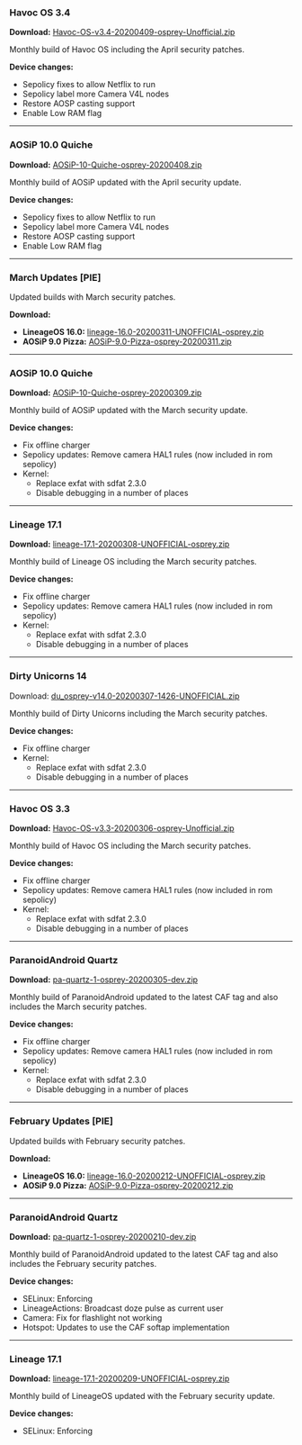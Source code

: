 ### Havoc OS 3.4

**Download:** [Havoc-OS-v3.4-20200409-osprey-Unofficial.zip](https://sourceforge.net/projects/chil360-android/files/havoc-3.x/osprey/Havoc-OS-v3.4-20200409-osprey-Unofficial.zip/download)

Monthly build of Havoc OS including the April security patches.

**Device changes:**
- Sepolicy fixes to allow Netflix to run
- Sepolicy label more Camera V4L nodes
- Restore AOSP casting support
- Enable Low RAM flag

<hr>

### AOSiP 10.0 Quiche

**Download:** [AOSiP-10-Quiche-osprey-20200408.zip](https://sourceforge.net/projects/chil360-android/files/aosip-10.0/osprey/AOSiP-10-Quiche-osprey-20200408.zip/download)

Monthly build of AOSiP updated with the April security update.

**Device changes:**
- Sepolicy fixes to allow Netflix to run
- Sepolicy label more Camera V4L nodes
- Restore AOSP casting support
- Enable Low RAM flag

<hr>

### March Updates [PIE]

Updated builds with March security patches.

**Download:**
- **LineageOS 16.0:** [lineage-16.0-20200311-UNOFFICIAL-osprey.zip](https://www.androidfilehost.com/?fid=4349826312261742231)
- **AOSiP 9.0 Pizza:** [AOSiP-9.0-Pizza-osprey-20200311.zip](https://www.androidfilehost.com/?fid=4349826312261742008)

<hr>

### AOSiP 10.0 Quiche

**Download:** [AOSiP-10-Quiche-osprey-20200309.zip](https://sourceforge.net/projects/chil360-android/files/aosip-10.0/osprey/AOSiP-10-Quiche-osprey-20200309.zip/download)

Monthly build of AOSiP updated with the March security update.

**Device changes:**
- Fix offline charger
- Sepolicy updates: Remove camera HAL1 rules (now included in rom sepolicy)
- Kernel:
    * Replace exfat with sdfat 2.3.0 
    * Disable debugging in a number of places 

<hr>

### Lineage 17.1

**Download:** [lineage-17.1-20200308-UNOFFICIAL-osprey.zip](https://sourceforge.net/projects/chil360-android/files/lineage-17.1/osprey/lineage-17.1-20200308-UNOFFICIAL-osprey.zip/download)

Monthly build of Lineage OS including the March security patches.

**Device changes:**
- Fix offline charger
- Sepolicy updates: Remove camera HAL1 rules (now included in rom sepolicy)
- Kernel:
    * Replace exfat with sdfat 2.3.0 
    * Disable debugging in a number of places 

<hr>

### Dirty Unicorns 14

Download: [du_osprey-v14.0-20200307-1426-UNOFFICIAL.zip](https://sourceforge.net/projects/chil360-android/files/du-14.x/osprey/du_osprey-v14.0-20200307-1426-UNOFFICIAL.zip/download)

Monthly build of Dirty Unicorns including the March security patches.

**Device changes:**
- Fix offline charger
- Kernel:
    * Replace exfat with sdfat 2.3.0 
    * Disable debugging in a number of places 

<hr>

### Havoc OS 3.3

**Download:** [Havoc-OS-v3.3-20200306-osprey-Unofficial.zip](https://sourceforge.net/projects/chil360-android/files/havoc-3.x/osprey/Havoc-OS-v3.3-20200306-osprey-Unofficial.zip/download)

Monthly build of Havoc OS including the March security patches.

**Device changes:**
- Fix offline charger
- Sepolicy updates: Remove camera HAL1 rules (now included in rom sepolicy)
- Kernel:
    * Replace exfat with sdfat 2.3.0 
    * Disable debugging in a number of places 

<hr>

### ParanoidAndroid Quartz

**Download:** [pa-quartz-1-osprey-20200305-dev.zip](https://sourceforge.net/projects/chil360-android/files/pa-quartz/osprey/pa-quartz-1-osprey-20200305-dev.zip/download)

Monthly build of ParanoidAndroid updated to the latest CAF tag and also includes the March security patches.

**Device changes:**
- Fix offline charger
- Sepolicy updates: Remove camera HAL1 rules (now included in rom sepolicy)
- Kernel:
    * Replace exfat with sdfat 2.3.0 
    * Disable debugging in a number of places 

<hr>

### February Updates [PIE]

Updated builds with February security patches.

**Download:**
- **LineageOS 16.0:** [lineage-16.0-20200212-UNOFFICIAL-osprey.zip](https://www.androidfilehost.com/?fid=4349826312261721752)
- **AOSiP 9.0 Pizza:** [AOSiP-9.0-Pizza-osprey-20200212.zip](https://www.androidfilehost.com/?fid=4349826312261721790)

<hr>

### ParanoidAndroid Quartz

**Download:** [pa-quartz-1-osprey-20200210-dev.zip](https://sourceforge.net/projects/chil360-android/files/pa-quartz/osprey/pa-quartz-1-osprey-20200210-dev.zip/download)

Monthly build of ParanoidAndroid updated to the latest CAF tag and also includes the February security patches.

**Device changes:**
- SELinux: Enforcing
- LineageActions: Broadcast doze pulse as current user
- Camera: Fix for flashlight not working
- Hotspot: Updates to use the CAF softap implementation

<hr>

### Lineage 17.1

**Download:** [lineage-17.1-20200209-UNOFFICIAL-osprey.zip](https://sourceforge.net/projects/chil360-android/files/lineage-17.1/osprey/lineage-17.1-20200209-UNOFFICIAL-osprey.zip/download)

Monthly build of LineageOS updated with the February security update.

**Device changes:**
- SELinux: Enforcing

